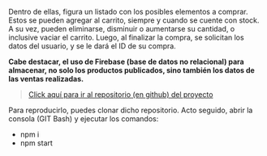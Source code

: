 

Dentro de ellas, figura un listado con los posibles elementos a comprar.
 Estos se pueden agregar al carrito, siempre y cuando se cuente con stock.
  A su vez, pueden eliminarse, disminuir o aumentarse su cantidad, o inclusive vaciar el carrito. 
Luego, al finalizar la compra, se solicitan los datos del usuario, y se le dará el ID de su compra.

**Cabe destacar, el uso de Firebase (base de datos no relacional) para almacenar, no solo los productos publicados, sino también los datos de las ventas realizadas.**

>[Click aquí para ir al repositorio (en github) del proyecto](https://github.com/mirkomelfi/ecommerce-melfi.git)

Para reproducirlo, puedes clonar dicho repositorio. Acto seguido, abrir la consola (GIT Bash) y ejecutar los comandos:
* npm i
* npm start
